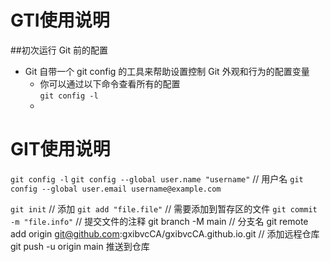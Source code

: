 # GTI使用说明  

##初次运行 Git 前的配置
* Git 自带一个 git config 的工具来帮助设置控制 Git 外观和行为的配置变量  
    *  你可以通过以下命令查看所有的配置  
    `git config -l`
    *  



# GIT使用说明
`git config -l` 
`git config --global user.name "username"` // 用户名
`git config --global user.email username@example.com` 

`git init` // 添加
`git add "file.file"` // 需要添加到暂存区的文件
`git commit -m "file.info"` // 提交文件的注释
git branch -M main // 分支名
git remote add origin git@github.com:gxibvcCA/gxibvcCA.github.io.git  // 添加远程仓库
git push -u origin main   推送到仓库